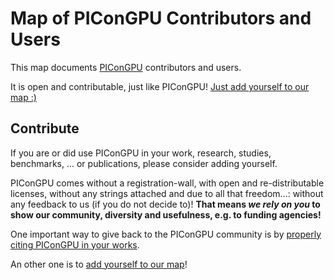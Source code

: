 # Map of PIConGPU Contributors and Users

This map documents [PIConGPU](https://github.com/ComputationalRadiationPhysics/picongpu) contributors and users.

It is open and contributable, just like PIConGPU!
[Just add yourself to our map :)](https://github.com/ComputationalRadiationPhysics/picongpu-communitymap/issues/new)

## Contribute

If you are or did use PIConGPU in your work, research, studies, benchmarks, ... or publications, please consider adding yourself.

PIConGPU comes without a registration-wall, with open and re-distributable licenses, without any strings attached and due to all that freedom...: without any feedback to us (if you do not decide to)!
**That means _we rely on you_ to show our community, diversity and usefulness, e.g. to funding agencies!**

One important way to give back to the PIConGPU community is by [properly citing PIConGPU in your works](https://picongpu.readthedocs.io/en/latest/usage/reference.html).

An other one is to [add yourself to our map](https://github.com/ComputationalRadiationPhysics/picongpu-communitymap/issues/new)!
